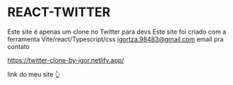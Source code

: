 # REACT-TWITTER
Este site é apenas um clone no Twitter para devs
Este site foi criado com a ferramenta Vite/react/Typescript/css
igortza.98483@gmail.com email pra contato

https://twitter-clone-by-igor.netlify.app/

link do meu site 👆
